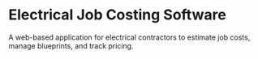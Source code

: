 # Electrical Job Costing Software
A web-based application for electrical contractors to estimate job costs, manage blueprints, and track pricing.